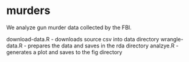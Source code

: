 # murders

We analyze gun murder data collected by the FBI.

download-data.R - downloads source csv into data directory
wrangle-data.R - prepares the data and saves in the rda directory
analzye.R - generates a plot and saves to the fig directory